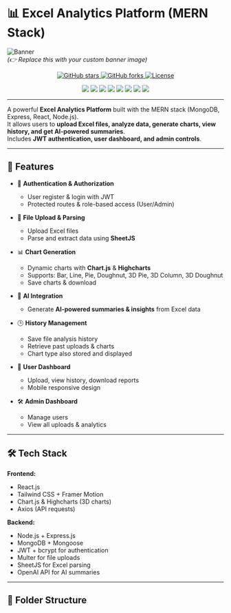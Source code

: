 # 📊 Excel Analytics Platform (MERN Stack)

![Banner](https://via.placeholder.com/1200x300.png?text=Excel+Analytics+Platform)  
*(👉 Replace this with your custom banner image)*

<p align="center">
  <a href="https://github.com/your-username/excel-analytics-platform/stargazers">
    <img src="https://img.shields.io/github/stars/your-username/excel-analytics-platform?style=for-the-badge&logo=github" alt="GitHub stars"/>
  </a>
  <a href="https://github.com/your-username/excel-analytics-platform/network/members">
    <img src="https://img.shields.io/github/forks/your-username/excel-analytics-platform?style=for-the-badge&logo=github" alt="GitHub forks"/>
  </a>
  <a href="https://github.com/your-username/excel-analytics-platform/blob/main/LICENSE">
    <img src="https://img.shields.io/github/license/your-username/excel-analytics-platform?style=for-the-badge" alt="License"/>
  </a>
</p>

<p align="center">
  <img src="https://img.shields.io/badge/MongoDB-4EA94B?style=for-the-badge&logo=mongodb&logoColor=white"/>
  <img src="https://img.shields.io/badge/Express.js-000000?style=for-the-badge&logo=express&logoColor=white"/>
  <img src="https://img.shields.io/badge/React-61DAFB?style=for-the-badge&logo=react&logoColor=black"/>
  <img src="https://img.shields.io/badge/Node.js-339933?style=for-the-badge&logo=node.js&logoColor=white"/>
  <img src="https://img.shields.io/badge/TailwindCSS-38B2AC?style=for-the-badge&logo=tailwind-css&logoColor=white"/>
  <img src="https://img.shields.io/badge/Chart.js-FF6384?style=for-the-badge&logo=chartdotjs&logoColor=white"/>
  <img src="https://img.shields.io/badge/Highcharts-005A9C?style=for-the-badge&logo=highcharts&logoColor=white"/>
  <img src="https://img.shields.io/badge/OpenAI-412991?style=for-the-badge&logo=openai&logoColor=white"/>
</p>

---

A powerful **Excel Analytics Platform** built with the MERN stack (MongoDB, Express, React, Node.js).  
It allows users to **upload Excel files, analyze data, generate charts, view history, and get AI-powered summaries**.  
Includes **JWT authentication, user dashboard, and admin controls**.

---

## 🚀 Features

- 🔐 **Authentication & Authorization**
  - User register & login with JWT
  - Protected routes & role-based access (User/Admin)

- 📂 **File Upload & Parsing**
  - Upload Excel files
  - Parse and extract data using **SheetJS**

- 📊 **Chart Generation**
  - Dynamic charts with **Chart.js** & **Highcharts**
  - Supports: Bar, Line, Pie, Doughnut, 3D Pie, 3D Column, 3D Doughnut
  - Save charts & download

- 🤖 **AI Integration**
  - Generate **AI-powered summaries & insights** from Excel data

- 🕒 **History Management**
  - Save file analysis history
  - Retrieve past uploads & charts
  - Chart type also stored and displayed

- 👤 **User Dashboard**
  - Upload, view history, download reports
  - Mobile responsive design

- 🛠️ **Admin Dashboard**
  - Manage users
  - View all uploads & analytics

---

## 🛠️ Tech Stack

**Frontend:**
- React.js
- Tailwind CSS + Framer Motion
- Chart.js & Highcharts (3D charts)
- Axios (API requests)

**Backend:**
- Node.js + Express.js
- MongoDB + Mongoose
- JWT + bcrypt for authentication
- Multer for file uploads
- SheetJS for Excel parsing
- OpenAI API for AI summaries

---

## 📂 Folder Structure